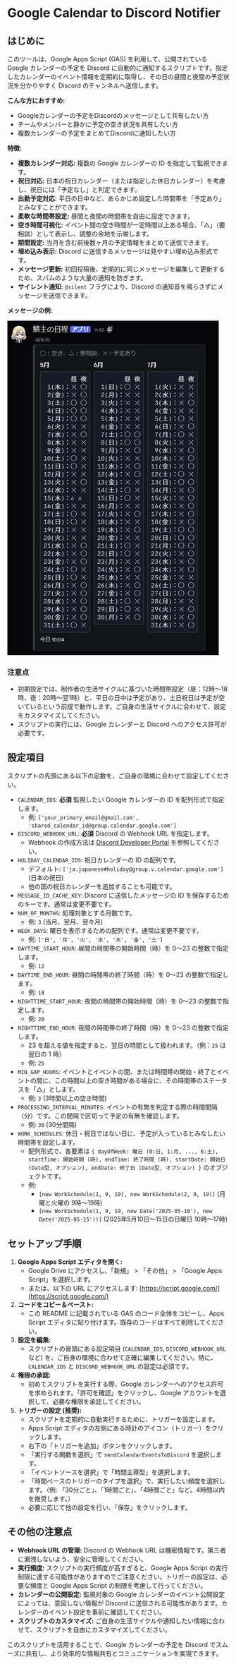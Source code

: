 # Google Calendar to Discord Notifier

## はじめに

このツールは、Google Apps Script (GAS) を利用して、公開されている Google カレンダーの予定を Discord に自動的に通知するスクリプトです。指定したカレンダーのイベント情報を定期的に取得し、その日の昼間と夜間の予定状況を分かりやすく Discord のチャンネルへ送信します。

**こんな方におすすめ:**

* Googleカレンダーの予定をDiscordのメッセージとして共有したい方
* チームやメンバーと静かに予定の空き状況を共有したい方
* 複数カレンダーの予定をまとめてDiscordに通知したい方

**特徴:**

* **複数カレンダー対応:** 複数の Google カレンダーの ID を指定して監視できます。
* **祝日対応:** 日本の祝日カレンダー（または指定した休日カレンダー）を考慮し、祝日には「予定なし」と判定できます。
* **出勤予定対応:** 平日の日中など、あらかじめ設定した時間帯を「予定あり」とみなすことができます。
* **柔軟な時間帯設定:** 昼間と夜間の時間帯を自由に設定できます。
* **空き時間可視化:** イベント間の空き時間が一定時間以上ある場合、「△」（要相談）として表示し、調整の余地を示唆します。
* **期間設定:** 当月を含む前後数ヶ月の予定情報をまとめて送信できます。
* **埋め込み表示:** Discord に送信するメッセージは見やすい埋め込み形式です。
* **メッセージ更新:** 初回投稿後、定期的に同じメッセージを編集して更新するため、スパムのような大量の通知を防ぎます。
* **サイレント通知:** `@silent` フラグにより、Discord の通知音を鳴らさずにメッセージを送信できます。

**メッセージの例:**

![メッセージの例](https://github.com/murahito130/Google-Calendar-to-Discord-Notifier/blob/main/example.png)

### 注意点

* 初期設定では、制作者の生活サイクルに基づいた時間帯設定（昼：12時～18時、夜：20時～翌1時）と、平日の日中は予定があり、土日祝日は予定が空いているという前提で動作します。ご自身の生活サイクルに合わせて、設定をカスタマイズしてください。
* スクリプトの実行には、Google カレンダーと Discord へのアクセス許可が必要です。

## 設定項目

スクリプトの先頭にある以下の定数を、ご自身の環境に合わせて設定してください。

* `CALENDAR_IDS`: **必須** 監視したい Google カレンダーの ID を配列形式で指定します。
    * 例: `['your_primary_email@gmail.com', 'shared_calendar_id@group.calendar.google.com']`
* `DISCORD_WEBHOOK_URL`: **必須** Discord の Webhook URL を指定します。
    * Webhook の作成方法は [Discord Developer Portal](https://discord.com/developers/docs/resources/webhook) を参照してください。
* `HOLIDAY_CALENDAR_IDS`: 祝日カレンダーの ID の配列です。
    * デフォルト: `['ja.japanese#holiday@group.v.calendar.google.com']` (日本の祝日)
    * 他の国の祝日カレンダーを追加することも可能です。
* `MESSAGE_ID_CACHE_KEY`: Discord に送信したメッセージの ID を保存するためのキーです。通常は変更不要です。
* `NUM_OF_MONTHS`: 処理対象とする月数です。
    * 例: `3` (当月、翌月、翌々月)
* `WEEK_DAYS`: 曜日を表示するための配列です。通常は変更不要です。
    * 例: `['日', '月', '火', '水', '木', '金', '土']`
* `DAYTIME_START_HOUR`: 昼間の時間帯の開始時間（時）を 0〜23 の整数で指定します。
    * 例: `12`
* `DAYTIME_END_HOUR`: 昼間の時間帯の終了時間（時）を 0〜23 の整数で指定します。
    * 例: `18`
* `NIGHTTIME_START_HOUR`: 夜間の時間帯の開始時間（時）を 0〜23 の整数で指定します。
    * 例: `20`
* `NIGHTTIME_END_HOUR`: 夜間の時間帯の終了時間（時）を 0〜23 の整数で指定します。
    * 23 を超える値を指定すると、翌日の時間として扱われます。（例：`25` は翌日の 1 時）
    * 例: `25`
* `MIN_GAP_HOURS`: イベントとイベントの間、または時間帯の開始・終了とイベントの間に、この時間以上の空き時間がある場合に、その時間帯のステータスを「△」とします。
    * 例: `3` (3時間以上の空き時間)
* `PROCESSING_INTERVAL_MINUTES`: イベントの有無を判定する際の時間間隔（分）です。この間隔で区切って予定の有無を確認します。
    * 例: `30` (30分間隔) 
* `WORK_SCHEDULES`: 休日・祝日ではない日に、予定が入っているとみなしたい時間帯を設定します。
    * 配列形式で、各要素は `{ dayOfWeek: 曜日 (0:日, 1:月, ..., 6:土), startTime: 開始時間 (時), endTime: 終了時間 (時), startDate: 開始日 (Date型, オプション), endDate: 終了日 (Date型, オプション) }` のオブジェクトです。
    * 例:
        * `[new WorkSchedule(1, 9, 19), new WorkSchedule(2, 9, 19)]` (月曜と火曜の 9時〜19時)
        * `[new WorkSchedule(1, 9, 19, new Date('2025-05-10'), new Date('2025-05-15'))]` (2025年5月10日〜15日の日曜日 10時〜17時)

## セットアップ手順

1.  **Google Apps Script エディタを開く:**
    * Google Drive にアクセスし、「新規」 > 「その他」 > 「Google Apps Script」を選択します。
    * または、以下の URL にアクセスします: [https://script.google.com/](https://script.google.com/)
2.  **コードをコピー＆ペースト:**
    * この README に記載されている GAS のコード全体をコピーし、Apps Script エディタに貼り付けます。既存のコードはすべて削除してください。
3.  **設定を編集:**
    * スクリプトの冒頭にある設定項目 (`CALENDAR_IDS`, `DISCORD_WEBHOOK_URL` など) を、ご自身の環境に合わせて正確に編集してください。特に、`CALENDAR_IDS` と `DISCORD_WEBHOOK_URL` の設定は必須です。
4.  **権限の承認:**
    * 初めてスクリプトを実行する際、Google カレンダーへのアクセス許可を求められます。「許可を確認」をクリックし、Google アカウントを選択して、必要な権限を承認してください。
5.  **トリガーの設定 (推奨):**
    * スクリプトを定期的に自動実行するために、トリガーを設定します。
    * Apps Script エディタの左側にある時計のアイコン（トリガー）をクリックします。
    * 右下の「トリガーを追加」ボタンをクリックします。
    * 「実行する関数を選択」で `sendCalendarEventsToDiscord` を選択します。 
    * 「イベントソースを選択」で「時間主導型」を選択します。
    * 「時間ベースのトリガーのタイプを選択」で、実行したい頻度を選択します。（例: 「30分ごと」、「1時間ごと」、「4時間ごと」など。4時間以内を推奨します。）
    * 必要に応じて他の設定を行い、「保存」をクリックします。

## その他の注意点

* **Webhook URL の管理:** Discord の Webhook URL は機密情報です。第三者に漏洩しないよう、安全に管理してください。
* **実行頻度:** スクリプトの実行頻度が高すぎると、Google Apps Script の実行制限に達する可能性がありますのでご注意ください。トリガーの設定は、必要な頻度と Google Apps Script の制限を考慮して行ってください。
* **カレンダーの公開設定:** 監視対象の Google カレンダーのイベント公開設定によっては、意図しない情報が Discord に送信される可能性があります。カレンダーのイベント設定を事前に確認してください。
* **スクリプトのカスタマイズ:** ご自身の生活サイクルや通知したい情報に合わせて、スクリプトを自由にカスタマイズしてください。

このスクリプトを活用することで、Google カレンダーの予定を Discord でスムーズに共有し、より効率的な情報共有とコミュニケーションを実現できます。
